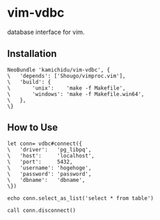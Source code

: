 vim-vdbc
====================================================================================================
database interface for vim.


Installation
----------------------------------------------------------------------------------------------------
```vim:
NeoBundle 'kamichidu/vim-vdbc', {
\   'depends': ['Shougo/vimproc.vim'],
\   'build': {
\       'unix':    'make -f Makefile',
\       'windows': 'make -f Makefile.win64',
\   },
\}
```


How to Use
----------------------------------------------------------------------------------------------------
```vim:
let conn= vdbc#connect({
\   'driver':   'pg_libpq',
\   'host':     'localhost',
\   'port':     5432,
\   'username': 'hogehoge',
\   'password': 'password',
\   'dbname':   'dbname',
\})

echo conn.select_as_list('select * from table')

call conn.disconnect()
```
